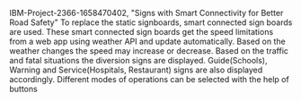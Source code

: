  IBM-Project-2366-1658470402,
"Signs with Smart Connectivity for Better Road Safety"
To replace the static signboards, smart connected sign boards are used.
These smart connected sign boards get the speed limitations from a web app using weather API and update automatically.
Based on the weather changes the speed may increase or decrease.
Based on the traffic and fatal situations the diversion signs are displayed.
Guide(Schools), Warning and Service(Hospitals, Restaurant) signs are also displayed accordingly.
Different modes of operations can be selected with the help of buttons
